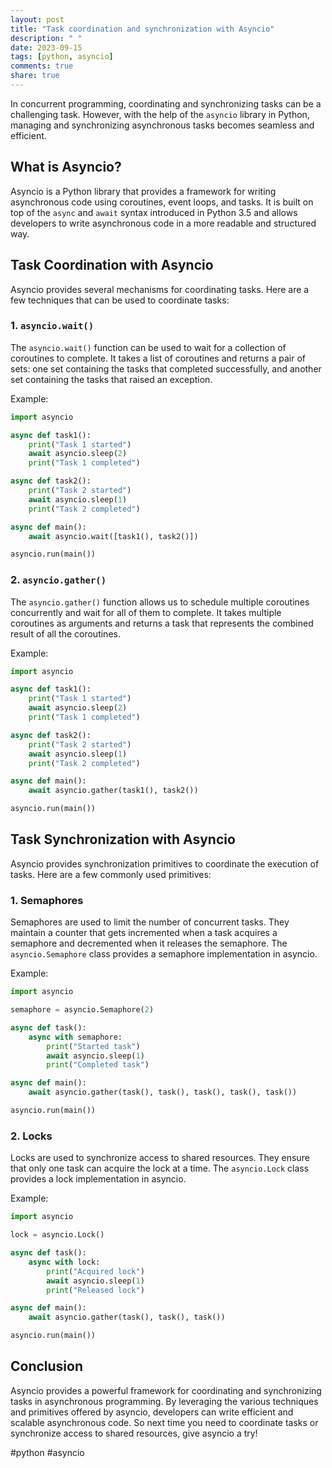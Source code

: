 ```yaml
---
layout: post
title: "Task coordination and synchronization with Asyncio"
description: " "
date: 2023-09-15
tags: [python, asyncio]
comments: true
share: true
---
```


In concurrent programming, coordinating and synchronizing tasks can be a challenging task. However, with the help of the `asyncio` library in Python, managing and synchronizing asynchronous tasks becomes seamless and efficient.

## What is Asyncio?

Asyncio is a Python library that provides a framework for writing asynchronous code using coroutines, event loops, and tasks. It is built on top of the `async` and `await` syntax introduced in Python 3.5 and allows developers to write asynchronous code in a more readable and structured way.

## Task Coordination with Asyncio

Asyncio provides several mechanisms for coordinating tasks. Here are a few techniques that can be used to coordinate tasks:

### 1. `asyncio.wait()`

The `asyncio.wait()` function can be used to wait for a collection of coroutines to complete. It takes a list of coroutines and returns a pair of sets: one set containing the tasks that completed successfully, and another set containing the tasks that raised an exception.

Example:

```python
import asyncio

async def task1():
    print("Task 1 started")
    await asyncio.sleep(2)
    print("Task 1 completed")

async def task2():
    print("Task 2 started")
    await asyncio.sleep(1)
    print("Task 2 completed")

async def main():
    await asyncio.wait([task1(), task2()])

asyncio.run(main())
```

### 2. `asyncio.gather()`

The `asyncio.gather()` function allows us to schedule multiple coroutines concurrently and wait for all of them to complete. It takes multiple coroutines as arguments and returns a task that represents the combined result of all the coroutines.

Example:

```python
import asyncio

async def task1():
    print("Task 1 started")
    await asyncio.sleep(2)
    print("Task 1 completed")

async def task2():
    print("Task 2 started")
    await asyncio.sleep(1)
    print("Task 2 completed")

async def main():
    await asyncio.gather(task1(), task2())

asyncio.run(main())
```

## Task Synchronization with Asyncio

Asyncio provides synchronization primitives to coordinate the execution of tasks. Here are a few commonly used primitives:

### 1. Semaphores

Semaphores are used to limit the number of concurrent tasks. They maintain a counter that gets incremented when a task acquires a semaphore and decremented when it releases the semaphore. The `asyncio.Semaphore` class provides a semaphore implementation in asyncio.

Example:

```python
import asyncio

semaphore = asyncio.Semaphore(2)

async def task():
    async with semaphore:
        print("Started task")
        await asyncio.sleep(1)
        print("Completed task")

async def main():
    await asyncio.gather(task(), task(), task(), task(), task())

asyncio.run(main())
```

### 2. Locks

Locks are used to synchronize access to shared resources. They ensure that only one task can acquire the lock at a time. The `asyncio.Lock` class provides a lock implementation in asyncio.

Example:

```python
import asyncio

lock = asyncio.Lock()

async def task():
    async with lock:
        print("Acquired lock")
        await asyncio.sleep(1)
        print("Released lock")

async def main():
    await asyncio.gather(task(), task(), task())

asyncio.run(main())
```

## Conclusion

Asyncio provides a powerful framework for coordinating and synchronizing tasks in asynchronous programming. By leveraging the various techniques and primitives offered by asyncio, developers can write efficient and scalable asynchronous code. So next time you need to coordinate tasks or synchronize access to shared resources, give asyncio a try!

\#python #asyncio